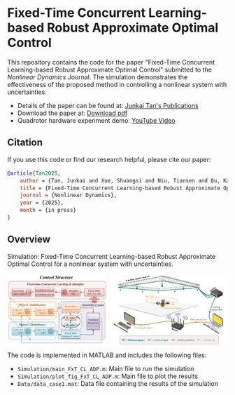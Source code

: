 # Fixed-Time Concurrent Learning-based Robust Approximate Optimal Control

This repository contains the code for the paper "Fixed-Time Concurrent Learning-based Robust Approximate Optimal Control" submitted to the *Nonlinear Dynamics* Journal. The simulation demonstrates the effectiveness of the proposed method in controlling a nonlinear system with uncertainties.

+ Details of the paper can be found at: [Junkai Tan's Publications](https://tanjunkai2001.github.io/publications/)
+ Download the paper at: [Download pdf](https://tanjunkai2001.github.io/assets/Fixed-time%20concurrent%20learning-based%20robust%20approximate%20optimal%20control.pdf)
+ Quadrotor hardware experiment demo: [YouTube Video](https://www.youtube.com/shorts/0kQF8rS_Xhc)

## Citation

If you use this code or find our research helpful, please cite our paper:

```bibtex
@article{Tan2025,
    author = {Tan, Junkai and Xue, Shuangsi and Niu, Tiansen and Qu, Kai and Cao, Hui and Chen, Badong},
    title = {Fixed-Time Concurrent Learning-based Robust Approximate Optimal Control},
    journal = {Nonlinear Dynamics},
    year = {2025},
    month = {in press}
}
```
<!-- ,
    doi = {10.1007/s11071-025-11021-6},
    url = {https://doi.org/10.1007/s11071-025-11021-6} -->
## Overview

Simulation: Fixed-Time Concurrent Learning-based Robust Approximate Optimal Control for a nonlinear system with uncertainties.
<div style="display: flex; justify-content: space-between;">
    <img src="Structure_V3.png" alt="Algorithm structure" width="45%"/>
    <img src="sketch.png" alt="Hardware sketch" width="53%"/>
</div>

The code is implemented in MATLAB and includes the following files:
- `Simulation/main_FxT_CL_ADP.m`: Main file to run the simulation
- `Simulation/plot_fig_FxT_CL_ADP.m`: Main file to plot the results
- `Data/data_case1.mat`: Data file containing the results of the simulation
